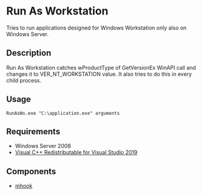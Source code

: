# Run As Workstation

Tries to run applications designed for Windows Workstation only also on Windows Server.

## Description
Run As Workstation catches wProductType of GetVersionEx WinAPI call and changes it to VER_NT_WORKSTATION value. It also tries to do this in every child process.

## Usage
`RunAsWs.exe "C:\application.exe" arguments`

## Requirements
* Windows Server 2008
* [Visual C++ Redistributable for Visual Studio 2019](https://support.microsoft.com/en-us/help/2977003/the-latest-supported-visual-c-downloads)

## Components
* [mhook](https://github.com/martona/mhook)
